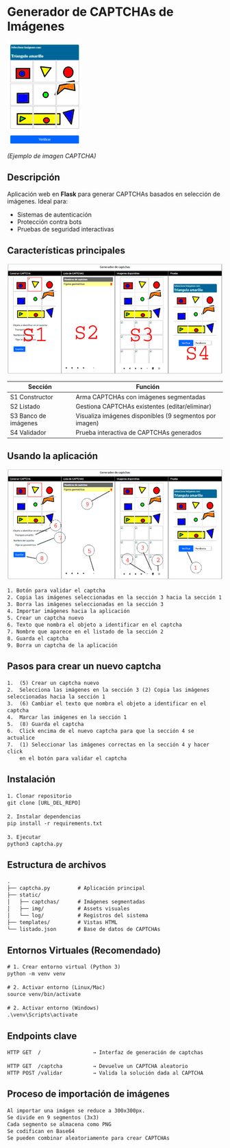 # Generador de CAPTCHAs de Imágenes

![Captcha Demo](static/img/17-1.png) 

*(Ejemplo de imagen CAPTCHA)*

##  Descripción
Aplicación web en **Flask** para generar CAPTCHAs basados en selección de imágenes. Ideal para:
- Sistemas de autenticación
- Protección contra bots
- Pruebas de seguridad interactivas


##  Características principales

![Pantalla principal](static/img/18-2.png) 


| Sección | Función |
|---------|---------|
| S1 Constructor | Arma CAPTCHAs con imágenes segmentadas |
| S2 Listado | Gestiona CAPTCHAs existentes (editar/eliminar) |
| S3 Banco de imágenes | Visualiza imágenes disponibles (9 segmentos por imagen) |
| S4 Validador | Prueba interactiva de CAPTCHAs generados |



##  Usando la aplicación

![Mapa de funciones](static/img/18-3.png) 

    1. Botón para validar el captcha
    2. Copia las imágenes seleccionadas en la sección 3 hacia la sección 1
    3. Borra las imágenes seleccionadas en la sección 3
    4. Importar imágenes hacia la aplicación
    5. Crear un captcha nuevo
    6. Texto que nombra el objeto a identificar en el captcha
    7. Nombre que aparece en el listado de la sección 2
    8. Guarda el captcha
    9. Borra un captcha de la aplicación


##  Pasos para crear un nuevo captcha

    1.  (5) Crear un captcha nuevo
    2.  Selecciona las imágenes en la sección 3 (2) Copia las imágenes seleccionadas hacia la sección 1
    3.  (6) Cambiar el texto que nombra el objeto a identificar en el captcha
    4.  Marcar las imágenes en la sección 1
    5.  (8) Guarda el captcha
    6.  Click encima de el nuevo captcha para que la sección 4 se actualice
    7.  (1) Seleccionar las imágenes correctas en la sección 4 y hacer click 
        en el botón para validar el captcha



##  Instalación

    1. Clonar repositorio
    git clone [URL_DEL_REPO]

    2. Instalar dependencias
    pip install -r requirements.txt

    3. Ejecutar
    python3 captcha.py

##  Estructura de archivos
    .
    ├── captcha.py         # Aplicación principal
    ├── static/
    │   ├── captchas/      # Imágenes segmentadas
    │   ├── img/           # Assets visuales
    │   └── log/           # Registros del sistema
    ├── templates/         # Vistas HTML
    └── listado.json       # Base de datos de CAPTCHAs

##  Entornos Virtuales (Recomendado)
    # 1. Crear entorno virtual (Python 3)
    python -m venv venv

    # 2. Activar entorno (Linux/Mac)
    source venv/bin/activate

    # 2. Activar entorno (Windows)
    .\venv\Scripts\activate




##  Endpoints clave
    HTTP GET  /                 → Interfaz de generación de captchas

    HTTP GET  /captcha          → Devuelve un CAPTCHA aleatorio
    HTTP POST /validar          → Valida la solución dada al CAPTCHA


##  Proceso de importación de imágenes
    Al importar una imágen se reduce a 300x300px.
    Se divide en 9 segmentos (3x3)
    Cada segmento se almacena como PNG 
    Se codifican en Base64
    Se pueden combinar aleatoriamente para crear CAPTCHAs

